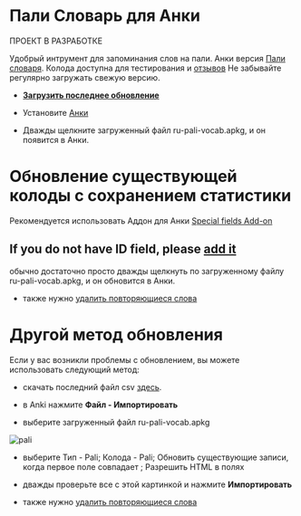 # Пали Словарь для Анки

ПРОЕКТ В РАЗРАБОТКЕ

Удобрый интрумент для запоминания слов на пали. Анки версия [Пали словаря](https://sasanarakkha.github.io/study-tools/ru-pali-dictionary.html). Колода доступна для тестирования и [отзывов](https://docs.google.com/forms/d/1iMD9sCSWFfJAFCFYuG9HRIyrr9KFRy0nAOVApM998wM/viewform?usp=pp_url&entry.1433863141=ПалиСловарь)
Не забывайте регулярно загружать свежую версию.

- **[Загрузить последнее обновление](https://github.com/sasanarakkha/study-tools/releases/latest/download/ru-pali-vocab.apkg)**

- Установите [Анки](https://apps.ankiweb.net/)

- Дважды щелкните загруженный файл ru-pali-vocab.apkg, и он появится в Анки.

# Обновление существующей колоды с сохранением статистики

Рекомендуется использовать Аддон для Анки [Special fields Add-on](https://sasanarakkha.github.io/study-tools/anki-decks/special-fields.html)

## If you do not have ID field, please [add it](https://sasanarakkha.github.io/study-tools/ID.html)

обычно достаточно просто дважды щелкнуть по загруженному файлу ru-pali-vocab.apkg, и он обновится в Анки.

- также нужно [удалить повторяющиеся слова](https://sasanarakkha.github.io/study-tools/anki-decks/ru-test.html)

# Другой метод обновления

Если у вас возникли проблемы с обновлением, вы можете использовать следующий метод:

- скачать последний файл csv [здесь](https://github.com/sasanarakkha/study-tools/releases/latest/download/ru-pali-vocab.csv).

- в Anki нажмите **Файл - Импортировать**

- выберите загруженный файл ru-pali-vocab.apkg

![pali](https://user-images.githubusercontent.com/39419221/174242620-8d22530f-acf1-4ae2-a983-1017a093ff7c.png)

- выберите Тип - Pali; Колода - Pali; Обновить существующие записи, когда первое поле совпадает ; Разрешить HTML в полях

- дважды проверьте все с этой картинкой и нажмите **Импортировать**

- также нужно [удалить повторяющиеся слова](https://sasanarakkha.github.io/study-tools/anki-decks/ru-test.html)

